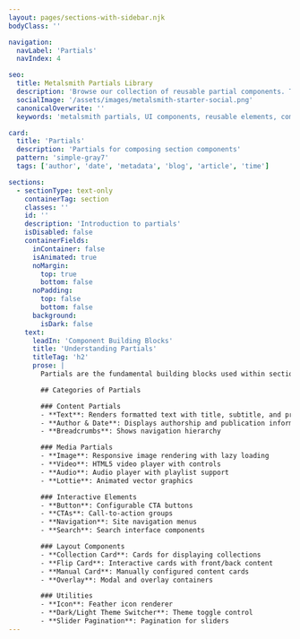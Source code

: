 ```yaml
---
layout: pages/sections-with-sidebar.njk
bodyClass: ''

navigation:
  navLabel: 'Partials'
  navIndex: 4

seo:
  title: Metalsmith Partials Library
  description: 'Browse our collection of reusable partial components. These building blocks are used within sections to create consistent UI elements across your Metalsmith site.'
  socialImage: '/assets/images/metalsmith-starter-social.png'
  canonicalOverwrite: ''
  keywords: 'metalsmith partials, UI components, reusable elements, component building blocks, static site components'

card:
  title: 'Partials'
  description: 'Partials for composing section components'
  pattern: 'simple-gray7'
  tags: ['author', 'date', 'metadata', 'blog', 'article', 'time']

sections:
  - sectionType: text-only
    containerTag: section
    classes: ''
    id: ''
    description: 'Introduction to partials'
    isDisabled: false
    containerFields:
      inContainer: false
      isAnimated: true
      noMargin:
        top: true
        bottom: false
      noPadding:
        top: false
        bottom: false
      background:
        isDark: false
    text:
      leadIn: 'Component Building Blocks'
      title: 'Understanding Partials'
      titleTag: 'h2'
      prose: |
        Partials are the fundamental building blocks used within section components. They provide consistent, reusable UI elements that can be composed together to create more complex layouts. Each partial is self-contained with its own template, styles, and optional JavaScript behavior.

        ## Categories of Partials

        ### Content Partials
        - **Text**: Renders formatted text with title, subtitle, and prose
        - **Author & Date**: Displays authorship and publication information
        - **Breadcrumbs**: Shows navigation hierarchy

        ### Media Partials
        - **Image**: Responsive image rendering with lazy loading
        - **Video**: HTML5 video player with controls
        - **Audio**: Audio player with playlist support
        - **Lottie**: Animated vector graphics

        ### Interactive Elements
        - **Button**: Configurable CTA buttons
        - **CTAs**: Call-to-action groups
        - **Navigation**: Site navigation menus
        - **Search**: Search interface components

        ### Layout Components
        - **Collection Card**: Cards for displaying collections
        - **Flip Card**: Interactive cards with front/back content
        - **Manual Card**: Manually configured content cards
        - **Overlay**: Modal and overlay containers

        ### Utilities
        - **Icon**: Feather icon renderer
        - **Dark/Light Theme Switcher**: Theme toggle control
        - **Slider Pagination**: Pagination for sliders
---
```

